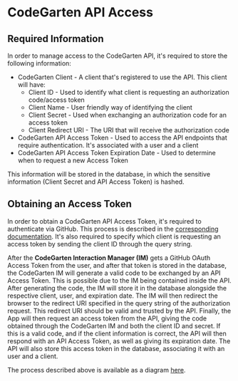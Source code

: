 # CodeGarten API Access

## Required Information
In order to manage access to the CodeGarten API, it's required to store the following information:
* CodeGarten Client - A client that's registered to use the API. This client will have:
    * Client ID - Used to identify what client is requesting an authorization code/access token
    * Client Name - User friendly way of identifying the client
    * Client Secret - Used when exchanging an authorization code for an access token
    * Client Redirect URI - The URI that will receive the authorization code
* CodeGarten API Access Token - Used to access the API endpoints that require authentication. It's associated with a user and a client
* CodeGarten API Access Token Expiration Date - Used to determine when to request a new Access Token

This information will be stored in the database, in which the sensitive information (Client Secret and API Access Token) is hashed.

## Obtaining an Access Token
In order to obtain a CodeGarten API Access Token, it's required to authenticate via GitHub. This process is described in the [corresponding documentation](github-api.md#user-access-token). It's also required to specify which client is requesting an access token by sending the client ID through the query string.

After the **CodeGarten Interaction Manager (IM)** gets a GitHub OAuth Access Token from the user, and after that token is stored in the database, the CodeGarten IM will generate a valid code to be exchanged by an API Access Token. This is possible due to the IM being contained inside the API. After generating the code, the IM will store it in the database alongside the respective client, user, and expiration date. The IM will then redirect the browser to the redirect URI specified in the query string of the authorization request. This redirect URI should be valid and trusted by the API. Finally, the App will then request an access token from the API, giving the code obtained through the CodeGarten IM and both the client ID and secret. If this is a valid code, and if the client information is correct, the API will then respond with an API Access Token, as well as giving its expiration date. The API will also store this access token in the database, associating it with an user and a client.

The process described above is available as a diagram [here](interaction-diagrams.md#CodeGarten-Authentication-Diagram).